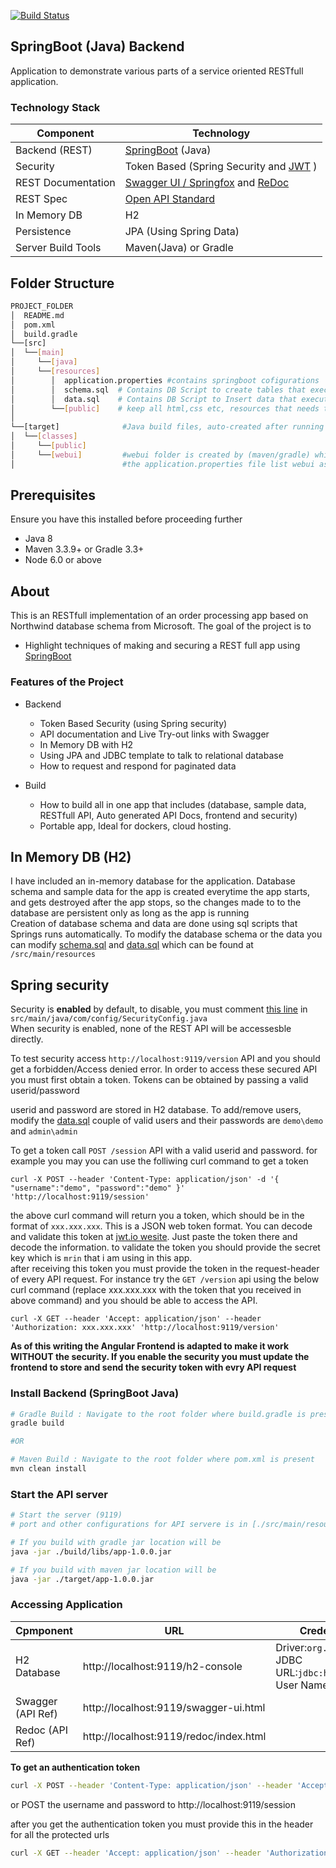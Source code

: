 [![Build Status](https://travis-ci.org/mrin9/Angular-SpringBoot-REST-JWT.svg?branch=master)](https://travis-ci.org/mrin9/Angular-SpringBoot-REST-JWT)

## SpringBoot (Java) Backend
Application to demonstrate various parts of a service oriented RESTfull application. 

### Technology Stack
Component         | Technology
---               | ---
Backend (REST)    | [SpringBoot](https://projects.spring.io/spring-boot) (Java)
Security          | Token Based (Spring Security and [JWT](https://github.com/auth0/java-jwt) )
REST Documentation| [Swagger UI / Springfox](https://github.com/springfox/springfox) and [ReDoc](https://github.com/Rebilly/ReDoc)
REST Spec         | [Open API Standard](https://www.openapis.org/) 
In Memory DB      | H2 
Persistence       | JPA (Using Spring Data)
Server Build Tools| Maven(Java) or Gradle

## Folder Structure
```bash
PROJECT_FOLDER
│  README.md
│  pom.xml           
│  build.gradle
└──[src]      
│  └──[main]      
│     └──[java]      
│     └──[resources]
│        │  application.properties #contains springboot cofigurations
│        │  schema.sql  # Contains DB Script to create tables that executes during the App Startup          
│        │  data.sql    # Contains DB Script to Insert data that executes during the App Startup (after schema.sql)
│        └──[public]    # keep all html,css etc, resources that needs to be exposed to user without security
│
└──[target]              #Java build files, auto-created after running java build: mvn install
│  └──[classes]
│     └──[public]
│     └──[webui]         #webui folder is created by (maven/gradle) which copies webui/dist folder 
│                        #the application.properties file list webui as a resource folder that means files can be accesses http://localhost/<files_inside_webui> 

```

## Prerequisites
Ensure you have this installed before proceeding further
- Java 8
- Maven 3.3.9+ or Gradle 3.3+
- Node 6.0 or above

## About
This is an RESTfull implementation of an order processing app based on Northwind database schema from Microsoft.
The goal of the project is to 
- Highlight techniques of making and securing a REST full app using [SpringBoot](https://projects.spring.io/spring-boot)

### Features of the Project
* Backend
  * Token Based Security (using Spring security)
  * API documentation and Live Try-out links with Swagger 
  * In Memory DB with H2 
  * Using JPA and JDBC template to talk to relational database
  * How to request and respond for paginated data 

* Build
  * How to build all in one app that includes (database, sample data, RESTfull API, Auto generated API Docs, frontend and security)
  * Portable app, Ideal for dockers, cloud hosting.

## In Memory DB (H2)
I have included an in-memory database for the application. Database schema and sample data for the app is created everytime the app starts, and gets destroyed after the app stops, so the changes made to to the database are persistent only as long as the app is running
<br/>
Creation of database schema and data are done using sql scripts that Springs runs automatically. 
To modify the database schema or the data you can modify [schema.sql](./src/main/resources/schema.sql) and [data.sql](./src/main/resources/data.sql) which can be found at `/src/main/resources`

## Spring security
Security is **enabled** by default, to disable, you must comment [this line](./src/main/java/com/app/config/SecurityConfig.java#L15) in `src/main/java/com/config/SecurityConfig.java`<br/>
When security is enabled, none of the REST API will be accessesble directly.

To test security access `http://localhost:9119/version` API and you should get a forbidden/Access denied error. 
In order to access these secured API you must first obtain a token. Tokens can be obtained by passing a valid userid/password

userid and password are stored in H2 database. To add/remove users, modify the [data.sql](./src/main/resources/data.sql#L3)
couple of valid users and their passwords are `demo\demo` and `admin\admin`
<br/>

To get a token call `POST /session` API with a valid userid and password.
for example you may you can use the folliwing curl command to get a token 
```
curl -X POST --header 'Content-Type: application/json' -d '{ "username":"demo", "password":"demo" }' 'http://localhost:9119/session'
```
the above curl command will return you a token, which should be in the format of `xxx.xxx.xxx`. This is a JSON web token format. 
You can decode and validate this token at [jwt.io wesite](https://jwt.io/). Just paste the token there and decode the information.
to validate the token you should provide the secret key which is `mrin` that i am using in this app.
<br/>
after receiving this token you must provide the token in the request-header of every API request. For instance try the `GET /version` api using the below 
curl command (replace xxx.xxx.xxx with the token that you received in above command) and you should be able to access the API.
```
curl -X GET --header 'Accept: application/json' --header 'Authorization: xxx.xxx.xxx' 'http://localhost:9119/version'
``` 

**As of this writing the Angular Frontend is adapted to make it work WITHOUT the security. If you enable the security you must update the frontend to store and send the security token with evry API request**


### Install Backend (SpringBoot Java)
```bash
# Gradle Build : Navigate to the root folder where build.gradle is present 
gradle build

#OR

# Maven Build : Navigate to the root folder where pom.xml is present 
mvn clean install
```

### Start the API server
```bash
# Start the server (9119)
# port and other configurations for API servere is in [./src/main/resources/application.properties](/src/main/resources/application.properties) file

# If you build with gradle jar location will be 
java -jar ./build/libs/app-1.0.0.jar

# If you build with maven jar location will be 
java -jar ./target/app-1.0.0.jar
```

### Accessing Application
Cpmponent         | URL                                      | Credentials
---               | ---                                      | ---
H2 Database       |  http://localhost:9119/h2-console        |  Driver:`org.h2.Driver` <br/> JDBC URL:`jdbc:h2:mem:demo` <br/> User Name:`sa`
Swagger (API Ref) |  http://localhost:9119/swagger-ui.html   |
Redoc (API Ref)   |  http://localhost:9119/redoc/index.html  |


**To get an authentication token** 
```bash
curl -X POST --header 'Content-Type: application/json' --header 'Accept: application/json' -d '{"username": "demo", "password": "demo" }' 'http://localhost:9119/session'
```
or POST the username and password to http://localhost:9119/session


after you get the authentication token you must provide this in the header for all the protected urls 

```bash
curl -X GET --header 'Accept: application/json' --header 'Authorization: [replace this with token ]' 'http://localhost:9119/version'
```
